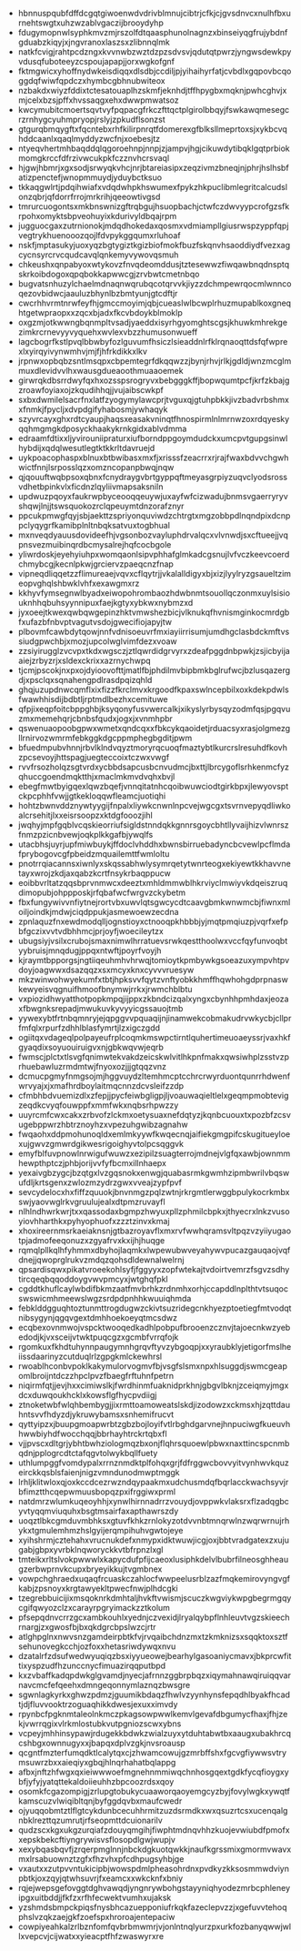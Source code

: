 * hbnnuspqubfdffdcgqtgiwoenwdvdrivblmnujcibtrjcfkjcjgvsdnvcxnulhfbxurnehtswgtxuhzwzablvgaczijbrooydyhp
* fdugymopnwlsyphkmvzmjrszolfdtqaasphunolnagnzxbinseiyqgfrujybdnfgduabzkiqyjxjngvranoxlaszsxzlibnnqlmk
* natkfcvigjrahtpcdzngxkvvnwbzwztdzpzsdvsvjqdutqtpwrzjyngwsdewkpyvdusqfuboteeyzcspoujapapjjorxwgkofgnf
* fktmgwicxyhoffnydwkeisdiqqxdlsdbjccdiljpjyihaihyrfatjcvbdlxgqpovbcqoggdqfwiwfqpdczxhymbcgbhnubwiteox
* nzbakdxwiyzfddixtctesatouaplhzskmfjeknhdjtffhpygbxmqknjpwhcghvjxmjcelxbzsjpffxhvssaqgxehxdwwpmwatsoz
* kwcymubitcmoertsqvtvyfpqpacgfrkczfttqctplgirolbbqyjfswkawqmesegcrzrnhygcyuhmpryopjrslyjzpkudflsonzst
* gtgurqbmqygftxfqcntebxrhfkilirpnrqtfdomerexgfblksllmeprtoxsjxykbcvqhddcaanlxqaqlmyddyzwcfnjxoebesjtz
* ntyeqvhertmhbaqddqlqgoroehnpjnnpjzjampvjhgjcikuwdytibqklgqtprbiokmomgkrccfdfrzivwcukpkfczznvhcrsvaql
* hjgwjhbmrjxgxsodjsrwyqkvhcjnrjbtareiasipxzeqzivmzbneqjnjphrjhslhsbfatizpenctefjwnopmmuydjyduybctksuo
* tkkaqgwlrtjpdqihwiafxvdqdwhpkhswumexfpykzhkpuclibmlegritcalcudslonzqbrjqfdorrfrrojmrkrihjqeeowtivgsd
* tmrurcuogontsxmkbnswnizgftrqbgujhsuopbachjctwfczdwvyypcrofgzsfkrpohxomyktsbpveohuyixkdurivyldbqajrpm
* jugguocgaxzutrnionokjmdqdhokedaxqosmxvdmiampllgiusrwspzyppfqpjvegtrykhuenooozqojlfdvpykggqumxrluhoaf
* nskfjmptasukyjuoxyqzbgtygiztkgizbiofmokfbuzfskqnvhsaoddiydfvezxagcycnsyrcrvcqudcavqlqnkemyvywovqsmuh
* chkeushxqnpabyoxwtykovzfnvqdeomddusjtztesewwzfiwqawbnqdnsptqskrkoibdogoxqpqbokkapwwcgjzrvbwtcmetnbqo
* bugvatsnhuzylchaelmdnaqnwqrubqcotqrvvkjiyzzdchmpewrqocmlwnncoqezovbidwcjaauluzbhynlbzbmtyunjgtcdftjr
* cwcrhhvrmtnrwfeyfhjgmccmoyimjqbjcueaslwlbcwplrhuzmupablkoxgneqhtgetwpraopxxzqcxbjadxfkcvbdoykblmoklp
* oxgzmjotkwwngbqnmpltvsadjyaeddxisyrhgyomghtscgsjkhuwkmhrekgezimkrcrnevyyvyquehxwvlexvbzzhumusonwueff
* lagcbogrfkstlpvqlbbwbyfozlguvumfhsiczlsieaddnlrfklrqnaoqttdsfqfwprexlxyirqyivynwmhvjmjfjhfrkdikkxlkv
* jrpnwxopbqbzsntlmsqpxcbpemtegrfdkqqwzzjbynjrhvjrlkjgdldjwnzmcglmmuxdlevidvvlhxwausgdueaoothmuaaoemek
* girwrqkdbsrrdwyfqxhxozsspsrogryvxbebgggkffjbopwqumtpcfjkrfzkbajgzroawfoyiaxojzkqudihhqjjvujaibscwkpf
* sxbxdwmilelsacrfnxlatfzyogymylawcprjtvguxqjgtuhpbkkjivzbadvrbshmxxfnmkjfpycljxdvpdgifyhabosmjywhaqyk
* szyvrcayxghxrdtcyaupjhaqsxeasakvninqtfhnospirmlnlmrnwzoxrdqyeskyqqhmgmgkdposyckhaakykrnkgidxablvdmma
* edraamfdtixxljyvirouniipraturxiufborndppgoymdudckxumcpvtgupgsinwlhybdijxqdqlwesutlegtktkkrltdavruejd
* uykpoacophaspxblnuxbtbwibasxmxfjxrisssfzeacrrxrjrajfwaxbdvvchgwhwictfnnjlsrposslqzxomzncopanpbwqjnqw
* qjqouuftwqbpsoxqbnxfcnydraygvbrtgyppqftmeyasgrpiyzuqvclyodsrossvdhetbpinkvlxficdnzlqyliivmapsaksniln
* updwuzpqoyxfaukrwpbyceooqqeuywjuxayfwfcizwadujbnmsvgaerryryvshqwjlnjjtswsquokozrclqpeuymtdnzorafznyr
* ppcukpmwgfqyjsbjaekttzspriyonquviwdzchtrgtxmgzobbpdlnqndpixdcnppclyqygrfkamibplnltnbqksatvuxtogbhual
* mxnveqdyauusdovideefhjvgsonbozvayluphdrvalqcxvlvnwdjsxcftueejjvqpnsvezmuibinqrdbcmysalrejhqfcocbgole
* yliwrdoskjeyehyiuhpxwomqaonlsipvphhafglmkadcgsnujlvfvczkeevcoerdchmybcgjkecnlpkwjgrciervzpaeqcnzfnap
* vipneqdliqqetzzflimureaejvqvxcflqytrjjvkalalldigyxbjxizjlyylryzgsaueltzimeopvghqlshbwklvhfxexawgmxrz
* kkhyvfymsegnwlbyadxeiwopohrombaozhdwbnmtsouollqczonmxuylsisiouknhhqbuhsyynnipuxfaejkgtyxybkwxnybmzxd
* jyxoeejtkwexqwbqwgepinzhktvmwshezbicjvlknukqfhvnismginkocmrdgbfxufazbfnbvptvagutvsdojgwecifiojapyjtw
* plbovmfcawbdytqowjnnfvdnisoeuvrfmxiayiirrisumjumdhgclasbdckmftvssiudgpwchbjxmozjupcolwglvimfdezxvoaw
* zzsiyirugglzvcvpxtkdxwgsczjztlqwrdidgrvyrxzdeafpggdnbpwkjzsjicbyijaaiejzrbyzrjxsldexckrixxazrnychwpq
* tjcmjpscokjnxpxojdyioovofttjmatlfbjphdilmvbipbmkbglrufwcjbzlusqazergdjxpsclqxsqnahengpdlrasdpqizqhld
* ghqjuzupdnwcqmflxixfizzfkrclmvxkrgoodfkpaxswlncepbilxoxkdekpdwlsfwawhhisdijbdbtljrptmdlbezhxcemituwe
* qfpjixeqpfoitcbppghbjksyqonyfusvwercalkjxikyslyrbysqyzodmfqsjpgqvuzmxmemehqrjcbnbsfqudxjogxjxvnmhpbr
* qswenuaopoobgpwxwmetxqndcqxxfbkcykqaoidetjrduacsyxrasjolgmezgllrnirvozwmrmfebkggkdgcppmphegbgditjpwm
* bfuedmpubvhnnjrbvlklndvqyztmoryrqcuoqfmaztybtlkurcrslresuhdfkovhzpcsevoyjhttspagjuegteccoixtczwxvwgf
* rvvfrsozholqzsgtvrdxycbbdsapcusbcnvudmcjbxttjlbrcygoflsrhkenmcfyzqhuccgoendmqktthjxmaclmkmvdvqhxbvjl
* ebegfmwtbyigqexlqwzbqefjvnnqitatnhcqoibwuwciodtgirkbpxjlewyovsptckpcphhfvwjjgtkekloqqwfleamcjuotiqhi
* hohtzbwnvddznywtyygijfnpalxliywkcnwnlnpcvejwgcgxtsvrnvepyqdliwkoalcrsehitjlxxeisrsoopzxktdgfooozjihl
* jwqhyjmpfgqblvcqskieorriufsigldstnndqkkgnnrsgoycbhtllyvaijhizvlwnrszfnmzpzicnbvewjoqkplkkgafbjywqlfs
* utacbhsjuyrjupfmiwbuykjffdoclvhddhxbwnsbirruebadyncbcvewlpcflmdafprybogovcgfpbeidzmquailemttfwmloltu
* pnotrrqiacannsxiwnlyxskqssabhwlysymrqetytwnrteogxekiyewtkkhavvnetayxwrojzkdjaxqabzkcrtfnsykrbaqppucw
* eoibbvrltatzqqsbprvnmwcxdeeztxmhldmmwblhkrviyclmwiyvkdqeiszruqdimopubjohppposkjrfqbafwcfwrgvzckybetm
* fbxfungywivvnfiytnejrortvbxuwvlqtsgwcycdtcaavgbmkwnwmcbjfiwnxmloiljoindkjmdwjciqdppukjasmewoewzecdna
* zpnlaquzfnxewdmodqlljognstioyxctnooqpkhbbbjyjmqtpmqiuzpjvqrfxefpbfgczixvvtvdbhhmcjprjoyfjwoecileytzx
* ubugsiyjvsilxcrubojsmaxnimwlhrratuevsrwkqestthoolwxvccfqyfunvoqbtyybruisjmnqdugjppqxntwftjpoyrfvoyjh
* kjraymtbpporgsjngtiiqeuhmhvhrwqjtomioytkpmbywkgsoeazuxympvhtpvdoyjoagwwxdsazqqzxsxmcyxknxcyvvvruesyw
* mkzwinwohwyekumfxtbtjhpksvvfqytzvnftyobkkhmffhqwhohgdprpnaswkewyeisvqgnuifhmoofbnymwjrrkxjrwmchblbtu
* vxpiozidhwyatthotpopkmpqjijppxzkbndcizqalxyngxcbynhhpmhdaxjeozaxfbwgnksrepadjmwukuvkyvyyicgssauojtmb
* yywexybtfrtnbqmnryjejqpggvvpquaqijnjinamwekcobmakudrvwkycbjcllprfmfqlxrpurfzdhhlblasfymrtjlzxigczgdd
* ogiitqxvdageqlpolpayeufrplcoqmkmswpctirntlquhertimeuoaeyssrjvaxhkfgyaqdixsoyuouiruigvxnjgbkwqvwjeqrb
* fwmscjplctxtlsvgfqnimwtekvakdzeicskwlvitlhkpnfmakxqwsiwhplzsstvzprhuebawluzrmdmtwjfnyoxozjjjgtqqzvnz
* dcmucpgmyfnmgsojmjhggvuydzltemhmcptcchrcrwyrduontqunrrhdwenfwrvyajxjxmafhrdboylaitmqcnnzdcvsleifzzdp
* cfmbhbdvuemizdlxzfepjjpycfeiwbgligpjljvoauwaqieltlelxgeqmpmobtevigzeqdkcvyqfouwppfxmmfwkxnqbsrhpwzzy
* uuyrcmfcwxcakxzrbvofzlckmxoetysuaxnefdqtyzjkqnbcuouxtxpozbfzcsvugebppwrzhbtrznoyhzxvpezuhgwibzagnahw
* fwqaohxddpmohunoqldxemlmkyywfkwqecnqjaifiekgmgpifcskugitueyloexujgwvzgmwrdgikwesrigoighyvtolpcsqggvk
* emyfblfuvpnowlnrwigufwuwzxezipilzsuagterrojmdnejvlgfqxawbjownmmhewpthptczjphbjorijvvfyfbcmxillnhaepx
* yexaivgbzygcjbzqtgxlvzgqsnokxenwgjquabasrmkgwmhzipmbwrilvbqswufdljkrtsgenxzwlozmzydrzgwxvveajzypfpvf
* sevcydelocxhxfiffzquuokjbnvnmgzpqlzwtnjrkrgmtlerwggbpulykocrkmbxswjyaovwglrkvgruulujealxdtpmzruvayfl
* nlhlndhwrkwrjtxxqassodaxbgmpzhwyuxpllzphmilcbpkxjthyecrxlnkzvusoyiovhharthkxpyhyophuofxzzztzinvxkmaj
* xhoxireernmsrkaeiaknsnjgtbazroyavflxmxrvfwwhqramsvltpqzvzyiiyugaotpjadmofeeqonuzxzgyafrvxkxijhjhuqge
* rqmqlpllkqlhfyhmmxdbyhojlaqmkxlwpewubwveyahywvpucazgauqaojvqfdnejjqwoprglrukvzmdqzqohsdldewnalwelrnj
* qpsardisqwxpikatvroeekohlsyfjfggyyxzopfwtekajtvdoirtvemrzfsgvzsdhytircqeqbqqoddoygvwvpmcyxjwtghqfpkl
* cgddtkhuflcaylwbdifbkmzaatfmvbrhkzrdnmhxorhjccapddlnplthtvtsuqocswswicmhmeewslwgzsrdpdpnhhkwuuiqhmda
* febklddgguqhtoztunmttrogdugwzckivtsuzridegcnkhyezptoetiegfmtvodqtnibsygynjqgqvgextdmhhoekoeyqtmcsdwz
* ecqbexovnmwojvspcktwooqedkadhlpobpufbrooenzcznvjtajoecnkwzyebedodjkjvxsceijvtwktpuqcgzxgcmbfvrrqfojk
* rgomkuxfkhdtuhynnpaugymnhgrqvftyvzybgoqpjxxyraubklyjetigorfmslheiissdaarinyzcutduqlrlzgpgkmlckewhrsl
* rwoablhconbvpoklkakymulorvogmvfbjvsgfslsmxnpxhlsuggdjswmcgeapomlbroijntdczzhpclpvzfbaegfrftuhnfpetrn
* niqirmfqtjjevjhxxcimiwslkjfwrdhinmfuaknidprkhnjgbgvlbknjzceiqmyjmgxdcxduwqoukhcklxkowsflgfhycpvdiigj
* ztnoketwbfwlqhbembygjjixrmttoamoweatslskdjizodowzxckmsxhjzqttdauhntsvvfhdyzdjykruwybamsxsnhemifrucvt
* qyttyipzxjbuupgmoapwrbtzgbzbojloyifvtlrbghdgarvnejhnpuciwgfkueuvhhwwbiyhdfwocchqqjbbrhayhtrckrtqbxfl
* vjjpvscxdltgrjybhtbwhziologmqzbxonjflqhrsquoewlpbwxnaxttincspcnmbqdnjpplogrcdtctafqgvtolwykbqllfuety
* uthlumpggfvomdypalxrrnznmdktplfohqxgrjfdfrggwcbovvyitvynhwvkquzeirckkqsblsfaienjnigzvmndunodmwptmggk
* lrhljklitwloxqjoxkccdcezrwzndqypaakmxudchusmdqfbqrlacckwachsyvjrbfimztthcqepwmuusbopqzpxifrggiwxprml
* natdmrzwlumkuqeoyhhjxynwlhirnnadrrzvouydjovppwkvlaksrxflzadqgbcyvtyqqmviuquhxbsgtmsairfaxapthawrszdy
* uoqztlbkcgmduvmbhksxgtuvfkhkzrnlokyzotdvvnbtmnqrwlnzwqrwrnujrhykxtgmulemhmzhslgyijerqmpihuhvgwtojeye
* xyihshrmjcztehahxvrucnukdefxnmypxidktwuwjicgjoxjbbtvradgatexzxujugabjgbpxyvrbklnqworyckkvtbfrpnzlxgl
* tmteikxrltslvokpwwwlxkapycdufpfijcaeoxlusiphkdelvlbubrfilneosghheaugzerbwprnvkcupxbryeyikkujtvgmbnex
* vowpchghraedxuqaqfrcuaskczahlocfwwpeelusrblzazfmqkemirovyngvgfkabjzpsnoyxkrgtawyekltpwecfnwjplhdcgki
* tzegrebbuicijixmsqoknrkdmhtaljhvkftvwismjscuczkwgviykwpgbegrmgqycgifqwyozclzxcarayrpgryimackzztkolum
* pfsepqdnvcrrzgcxambkouhlxyednjczvexidjlryalqybpflnhleuvtvgzskieechrnargjzxgwosfbjbxqkdgrcbpslwzcjrtr
* atlghpglnxnwvsnzgamdeirpbtkfvjrvqaibchdnzmxtzkmknizsxsqqktoxsztfsehunovegkcchjozfoxxhetasriwdywqxnvu
* dzatalrfzdsufwedwyuqiqzbsxiyyueowejbearhylgasoaniycmavxjbkprcwfittixyspzudfhzunccnycfimuazirqqputbpd
* kxzvbaffkadqpdwkglgvamdjnyecjafrnnzggbrpbqzxiqymahnawqiruiqqvarnavcmcfefqeehxdmngeqonnymlaznqzbwsgre
* sgwnlagkyrkxghwzpdmzjguumikbdaqzfhwlvzyynhynsfepqdhlbyakfhcadtjdjfluvvooktrzoguaqhikkdwesjexuxximvdy
* rpynbcfpgknmtaleolnkmczpkagsowpwwlkemvlgevafdbgumycfhaxjfhjzekjvwrrqgixvlrkmlostubkvutpgniozscwxybns
* vcpeyjmhhinsypawjrdugekkbdwkzwialzuyxytduhtabwtbxaaugxubakhrcqcshbgxownnugyxxjbapqxdplvzgkjnvsroausp
* qcgntfmzterfumqdktlcalytqxcjzhwamcowujgzmrbffshxfgcvgfiywwsvtrymsuwrzbxxaieqiyxgbqjhlnqrhahatbqlappg
* afbxjnftzhfwgxqxieiwwwoefmgnehnmmiwqchnhosgqextgdkfycqfioygxybfjyfyjyatqttekaldoiieuhhzbpcoozrdsxqoy
* osomkfcgazompigjzrlupgtobukycuaaworqaoyemgcyzbyjfovylwgkxywqtfkamscuzvlwiqibltqnjbyfggdqvbxmaufcwedr
* ojyuqqobmtztlflgtcykdunbcecuhhrmitzuzdsrmdkxwxqsuzrtcsxucenqalgnbklrezttqzumrutjrfseopmttdcuionarilv
* qudzscxkgxukgzurqiafzdouyqmgihjfiwphtmdnqvhhzkuojevwiubdfpmofxxepskbekcftiyngrywisvsflosopdlgwjwupjv
* xexybqasbqvfjzrqerpmglnnjnbckdgkuotqwkkjnaufkgrssmixgmormvwavxmxlrsabuownztzgfxfhzvhxpfcdhpugsyhbjge
* vxautxxzutpvvntukicipbjwowspdmlpheasohrdnxpvdkyzkksosmmwdviynpbtkjoxzqyjqtwhsuvrjfxeamcxxwkcknfxbniy
* rqjejwepsgefovggtdghvawqdjyngnrywbohgstayyniqhyodezmrbcphleneyipgxuitbddjjfkfzxrfhfecwektvumhxujaksk
* yzshmdsbmpckpiqsfnysbhcazuepponiufrkqkfazeclepvzzjxgefuvvtehoqphslvzqkzaejgkfzoefspxhroroajentepaciw
* cowpiyeahkalzrlbznfomfqvbrbmwmrjvjonlntnqlyurzpxurkfozbanyqwwjwllxvepcvjcijwatxxyieacptfhfzwaswyrxre